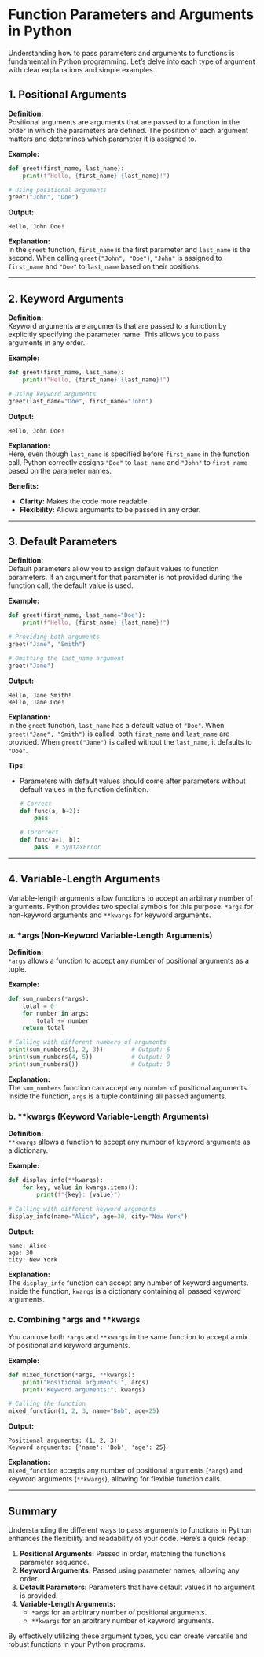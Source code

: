 
# Function Parameters and Arguments in Python

Understanding how to pass parameters and arguments to functions is fundamental in Python programming. Let’s delve into each type of argument with clear explanations and simple examples.

## 1. Positional Arguments

**Definition:**  
Positional arguments are arguments that are passed to a function in the order in which the parameters are defined. The position of each argument matters and determines which parameter it is assigned to.

**Example:**

```python
def greet(first_name, last_name):
    print(f"Hello, {first_name} {last_name}!")

# Using positional arguments
greet("John", "Doe")
```

**Output:**
```
Hello, John Doe!
```

**Explanation:**  
In the `greet` function, `first_name` is the first parameter and `last_name` is the second. When calling `greet("John", "Doe")`, `"John"` is assigned to `first_name` and `"Doe"` to `last_name` based on their positions.

---

## 2. Keyword Arguments

**Definition:**  
Keyword arguments are arguments that are passed to a function by explicitly specifying the parameter name. This allows you to pass arguments in any order.

**Example:**

```python
def greet(first_name, last_name):
    print(f"Hello, {first_name} {last_name}!")

# Using keyword arguments
greet(last_name="Doe", first_name="John")
```

**Output:**
```
Hello, John Doe!
```

**Explanation:**  
Here, even though `last_name` is specified before `first_name` in the function call, Python correctly assigns `"Doe"` to `last_name` and `"John"` to `first_name` based on the parameter names.

**Benefits:**
- **Clarity:** Makes the code more readable.
- **Flexibility:** Allows arguments to be passed in any order.

---

## 3. Default Parameters

**Definition:**  
Default parameters allow you to assign default values to function parameters. If an argument for that parameter is not provided during the function call, the default value is used.

**Example:**

```python
def greet(first_name, last_name="Doe"):
    print(f"Hello, {first_name} {last_name}!")

# Providing both arguments
greet("Jane", "Smith")

# Omitting the last_name argument
greet("Jane")
```

**Output:**
```
Hello, Jane Smith!
Hello, Jane Doe!
```

**Explanation:**  
In the `greet` function, `last_name` has a default value of `"Doe"`. When `greet("Jane", "Smith")` is called, both `first_name` and `last_name` are provided. When `greet("Jane")` is called without the `last_name`, it defaults to `"Doe"`.

**Tips:**
- Parameters with default values should come after parameters without default values in the function definition.
  
  ```python
  # Correct
  def func(a, b=2):
      pass
  
  # Incorrect
  def func(a=1, b):
      pass  # SyntaxError
  ```

---

## 4. Variable-Length Arguments

Variable-length arguments allow functions to accept an arbitrary number of arguments. Python provides two special symbols for this purpose: `*args` for non-keyword arguments and `**kwargs` for keyword arguments.

### a. *args (Non-Keyword Variable-Length Arguments)

**Definition:**  
`*args` allows a function to accept any number of positional arguments as a tuple.

**Example:**

```python
def sum_numbers(*args):
    total = 0
    for number in args:
        total += number
    return total

# Calling with different numbers of arguments
print(sum_numbers(1, 2, 3))        # Output: 6
print(sum_numbers(4, 5))           # Output: 9
print(sum_numbers())               # Output: 0
```

**Explanation:**  
The `sum_numbers` function can accept any number of positional arguments. Inside the function, `args` is a tuple containing all passed arguments.

### b. **kwargs (Keyword Variable-Length Arguments)

**Definition:**  
`**kwargs` allows a function to accept any number of keyword arguments as a dictionary.

**Example:**

```python
def display_info(**kwargs):
    for key, value in kwargs.items():
        print(f"{key}: {value}")

# Calling with different keyword arguments
display_info(name="Alice", age=30, city="New York")
```

**Output:**
```
name: Alice
age: 30
city: New York
```

**Explanation:**  
The `display_info` function can accept any number of keyword arguments. Inside the function, `kwargs` is a dictionary containing all passed keyword arguments.

### c. Combining *args and **kwargs

You can use both `*args` and `**kwargs` in the same function to accept a mix of positional and keyword arguments.

**Example:**

```python
def mixed_function(*args, **kwargs):
    print("Positional arguments:", args)
    print("Keyword arguments:", kwargs)

# Calling the function
mixed_function(1, 2, 3, name="Bob", age=25)
```

**Output:**
```
Positional arguments: (1, 2, 3)
Keyword arguments: {'name': 'Bob', 'age': 25}
```

**Explanation:**  
`mixed_function` accepts any number of positional arguments (`*args`) and keyword arguments (`**kwargs`), allowing for flexible function calls.

---

## Summary

Understanding the different ways to pass arguments to functions in Python enhances the flexibility and readability of your code. Here’s a quick recap:

1. **Positional Arguments:** Passed in order, matching the function’s parameter sequence.
2. **Keyword Arguments:** Passed using parameter names, allowing any order.
3. **Default Parameters:** Parameters that have default values if no argument is provided.
4. **Variable-Length Arguments:** 
   - `*args` for an arbitrary number of positional arguments.
   - `**kwargs` for an arbitrary number of keyword arguments.

By effectively utilizing these argument types, you can create versatile and robust functions in your Python programs.
